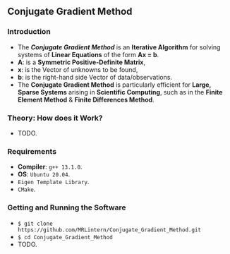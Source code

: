 ## Conjugate Gradient Method

### Introduction
* The ___Conjugate Gradient Method___ is an __Iterative Algorithm__ for solving systems of __Linear Equations__ of the form __Ax = b__.
* __A__: is a __Symmetric Positive-Definite Matrix__,
* __x__: is the Vector of unknowns to be found,
* __b__: is the right-hand side Vector of data/observations.
* The __Conjugate Gradient Method__ is particularly efficient for __Large, Sparse Systems__ arising in __Scientific Computing__, such as in the __Finite Element Method__ & __Finite Differences Method__.

### Theory: How does it Work?
* TODO.

### Requirements
* __Compiler__: `g++ 13.1.0`.
* __OS__: `Ubuntu 20.04`.
* `Eigen Template Library`.
* `CMake`.

### Getting and Running the Software
* `$ git clone https://github.com/MRLintern/Conjugate_Gradient_Method.git`
* `$ cd Conjugate_Gradient_Method`
* TODO.
